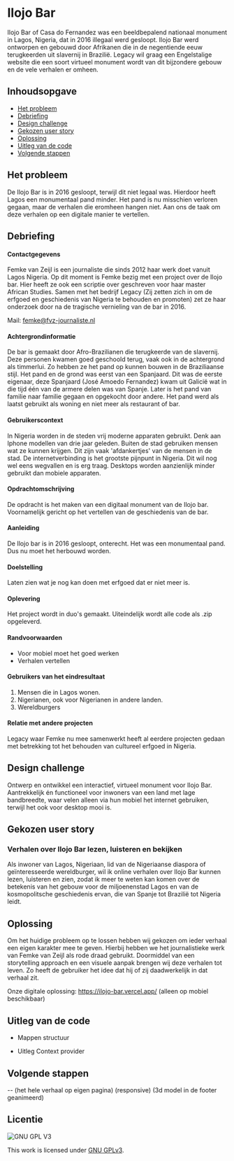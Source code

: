 # Ilojo Bar

Ilojo Bar of Casa do Fernandez was een beeldbepalend nationaal monument in Lagos, Nigeria, dat in 2016 illegaal werd gesloopt. Ilojo Bar werd ontworpen en gebouwd door Afrikanen die in de negentiende eeuw terugkeerden uit slavernij in Brazilië. Legacy wil graag een Engelstalige website die een soort virtueel monument wordt van dit bijzondere gebouw en de vele verhalen er omheen.

## Inhoudsopgave
  * [Het probleem](#het-probleem)
  * [Debriefing](#debriefing)
  * [Design challenge](#design-challenge)
  * [Gekozen user story](#gekozen-user-story)
  * [Oplossing](#oplossing)
  * [Uitleg van de code](#uitleg-van-de-code)
  * [Volgende stappen](#volgende-stappen)


## Het probleem
De Ilojo Bar is in 2016 gesloopt, terwijl dit niet legaal was. Hierdoor heeft Lagos een monumentaal pand minder. Het pand is nu misschien verloren gegaan, maar de verhalen die eromheen hangen niet. Aan ons de taak om deze verhalen op een digitale manier te vertellen.

## Debriefing

#### Contactgegevens
Femke van Zeijl is een journaliste die sinds 2012 haar werk doet vanuit Lagos Nigeria. Op dit moment is Femke bezig met een project over de Ilojo bar. Hier heeft ze ook een scriptie over geschreven voor haar master African Studies. Samen met het bedrijf Legacy (Zij zetten zich in om de erfgoed en geschiedenis van Nigeria te behouden en promoten) zet ze haar onderzoek door na de tragische vernieling van de bar in 2016.

Mail: femke@fvz-journaliste.nl

#### Achtergrondinformatie
De bar is gemaakt door Afro-Brazilianen die terugkeerde van de slavernij. Deze personen kwamen goed geschoold terug, vaak ook in de achtergrond als timmerlui. Zo hebben ze het pand op kunnen bouwen in de Braziliaanse stijl. Het pand en de grond was eerst van een Spanjaard. Dit was de eerste eigenaar, deze Spanjaard (José Amoedo Fernandez) kwam uit Galicië wat in die tijd één van de armere delen was van Spanje. Later is het pand van familie naar familie gegaan en opgekocht door andere. Het pand werd als laatst gebruikt als woning en niet meer als restaurant of bar.

#### Gebruikerscontext
In Nigeria worden in de steden vrij moderne apparaten gebruikt. Denk aan Iphone modellen van drie jaar geleden. Buiten de stad gebruiken mensen wat ze kunnen krijgen. Dit zijn vaak 'afdankertjes' van de mensen in de stad. De internetverbinding is het grootste pijnpunt in Nigeria. Dit wil nog wel eens wegvallen en is erg traag. Desktops worden aanzienlijk minder gebruikt dan mobiele apparaten.

#### Opdrachtomschrijving
De opdracht is het maken van een digitaal monument van de Ilojo bar. Voornamelijk gericht op het vertellen van de geschiedenis van de bar.

#### Aanleiding
De Ilojo bar is in 2016 gesloopt, onterecht. Het was een monumentaal pand. Dus nu moet het herbouwd worden.

#### Doelstelling
Laten zien wat je nog kan doen met erfgoed dat er niet meer is.

#### Oplevering
Het project wordt in duo's gemaakt. Uiteindelijk wordt alle code als .zip opgeleverd. 

#### Randvoorwaarden
-	Voor mobiel moet het goed werken
-	Verhalen vertellen

#### Gebruikers van het eindresultaat
1.	Mensen die in Lagos wonen.
2.	Nigerianen, ook voor Nigerianen in andere landen.
3.	Wereldburgers

#### Relatie met andere projecten
Legacy waar Femke nu mee samenwerkt heeft al eerdere projecten gedaan met betrekking tot het behouden van cultureel erfgoed in Nigeria.

## Design challenge
Ontwerp en ontwikkel een interactief, virtueel monument voor Ilojo Bar.
Aantrekkelijk én functioneel voor inwoners van een land met lage bandbreedte, waar velen alleen via hun mobiel het internet gebruiken, terwijl het ook voor desktop mooi is.

## Gekozen user story
### Verhalen over Ilojo Bar lezen, luisteren en bekijken
Als inwoner van Lagos, Nigeriaan, lid van de Nigeriaanse diaspora of geïnteresseerde wereldburger, wil ik online verhalen over Ilojo Bar kunnen lezen, luisteren en zien, zodat ik meer te weten kan komen over de betekenis van het gebouw voor de miljoenenstad Lagos en van de kosmopolitsche geschiedenis ervan, die van Spanje tot Brazilië tot Nigeria leidt.


## Oplossing
Om het huidige probleem op te lossen hebben wij gekozen om ieder verhaal een eigen karakter mee te geven. Hierbij hebben we het journalistieke werk van Femke van Zeijl als rode draad gebruikt. Doormiddel van een storytelling approach en een visuele aanpak brengen wij deze verhalen tot leven. Zo heeft de gebruiker het idee dat hij of zij daadwerkelijk in dat verhaal zit.

Onze digitale oplossing: https://ilojo-bar.vercel.app/ (alleen op mobiel beschikbaar)

## Uitleg van de code
- Mappen structuur


- Uitleg Context provider

## Volgende stappen
-- (het hele verhaal op eigen pagina) (responsive) (3d model in de footer geanimeerd) 


## Licentie

![GNU GPL V3](https://www.gnu.org/graphics/gplv3-127x51.png)

This work is licensed under [GNU GPLv3](./LICENSE).
